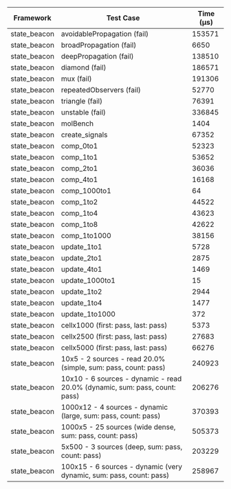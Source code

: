 | Framework | Test Case | Time (μs) |
| --- | --- | --- |
| state_beacon | avoidablePropagation (fail) | 153571 |
| state_beacon | broadPropagation (fail) | 6650 |
| state_beacon | deepPropagation (fail) | 138510 |
| state_beacon | diamond (fail) | 186571 |
| state_beacon | mux (fail) | 191306 |
| state_beacon | repeatedObservers (fail) | 52770 |
| state_beacon | triangle (fail) | 76391 |
| state_beacon | unstable (fail) | 336845 |
| state_beacon | molBench | 1404 |
| state_beacon | create_signals | 67352 |
| state_beacon | comp_0to1 | 52323 |
| state_beacon | comp_1to1 | 53652 |
| state_beacon | comp_2to1 | 36036 |
| state_beacon | comp_4to1 | 16168 |
| state_beacon | comp_1000to1 | 64 |
| state_beacon | comp_1to2 | 44522 |
| state_beacon | comp_1to4 | 43623 |
| state_beacon | comp_1to8 | 42622 |
| state_beacon | comp_1to1000 | 38156 |
| state_beacon | update_1to1 | 5728 |
| state_beacon | update_2to1 | 2875 |
| state_beacon | update_4to1 | 1469 |
| state_beacon | update_1000to1 | 15 |
| state_beacon | update_1to2 | 2944 |
| state_beacon | update_1to4 | 1477 |
| state_beacon | update_1to1000 | 372 |
| state_beacon | cellx1000 (first: pass, last: pass) | 5373 |
| state_beacon | cellx2500 (first: pass, last: pass) | 27683 |
| state_beacon | cellx5000 (first: pass, last: pass) | 66276 |
| state_beacon | 10x5 - 2 sources - read 20.0% (simple, sum: pass, count: pass) | 240923 |
| state_beacon | 10x10 - 6 sources - dynamic - read 20.0% (dynamic, sum: pass, count: pass) | 206276 |
| state_beacon | 1000x12 - 4 sources - dynamic (large, sum: pass, count: pass) | 370393 |
| state_beacon | 1000x5 - 25 sources (wide dense, sum: pass, count: pass) | 505373 |
| state_beacon | 5x500 - 3 sources (deep, sum: pass, count: pass) | 203229 |
| state_beacon | 100x15 - 6 sources - dynamic (very dynamic, sum: pass, count: pass) | 258967 |
